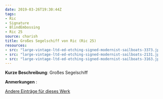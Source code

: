 ```yaml
---
date: 2019-03-26T19:30:44Z
tags:
- Ric
- Signature
- BlindEmbossing
- Ric 25
source: charish
title: Großes Segelschiff von Ric (Ric 25)
resources:
- src: "large-vintage-ltd-ed-etching-signed-modernist-sailboats-3373.jpeg"
- src: "large-vintage-ltd-ed-etching-signed-modernist-sailboats-2131.jpeg"
- src: "large-vintage-ltd-ed-etching-signed-modernist-sailboats-3163.jpeg"
---
```


**Kurze Beschreibung**: Großes Segelschiff

**Anmerkungen** :

[Andere Einträge für dieses Werk](/de/tags/ric-25)
